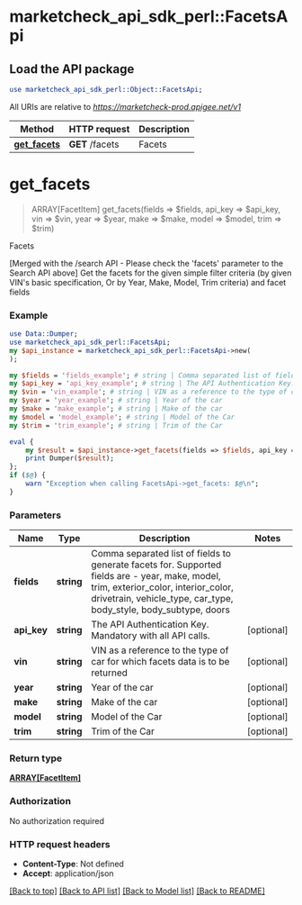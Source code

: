 # marketcheck_api_sdk_perl::FacetsApi

## Load the API package
```perl
use marketcheck_api_sdk_perl::Object::FacetsApi;
```

All URIs are relative to *https://marketcheck-prod.apigee.net/v1*

Method | HTTP request | Description
------------- | ------------- | -------------
[**get_facets**](FacetsApi.md#get_facets) | **GET** /facets | Facets


# **get_facets**
> ARRAY[FacetItem] get_facets(fields => $fields, api_key => $api_key, vin => $vin, year => $year, make => $make, model => $model, trim => $trim)

Facets

[Merged with the /search API - Please check the 'facets' parameter to the Search API above] Get the facets for the given simple filter criteria (by given VIN's basic specification, Or by Year, Make, Model, Trim criteria) and facet fields

### Example 
```perl
use Data::Dumper;
use marketcheck_api_sdk_perl::FacetsApi;
my $api_instance = marketcheck_api_sdk_perl::FacetsApi->new(
);

my $fields = 'fields_example'; # string | Comma separated list of fields to generate facets for. Supported fields are - year, make, model, trim, exterior_color, interior_color, drivetrain, vehicle_type, car_type, body_style, body_subtype, doors
my $api_key = 'api_key_example'; # string | The API Authentication Key. Mandatory with all API calls.
my $vin = 'vin_example'; # string | VIN as a reference to the type of car for which facets data is to be returned
my $year = 'year_example'; # string | Year of the car
my $make = 'make_example'; # string | Make of the car
my $model = 'model_example'; # string | Model of the Car
my $trim = 'trim_example'; # string | Trim of the Car

eval { 
    my $result = $api_instance->get_facets(fields => $fields, api_key => $api_key, vin => $vin, year => $year, make => $make, model => $model, trim => $trim);
    print Dumper($result);
};
if ($@) {
    warn "Exception when calling FacetsApi->get_facets: $@\n";
}
```

### Parameters

Name | Type | Description  | Notes
------------- | ------------- | ------------- | -------------
 **fields** | **string**| Comma separated list of fields to generate facets for. Supported fields are - year, make, model, trim, exterior_color, interior_color, drivetrain, vehicle_type, car_type, body_style, body_subtype, doors | 
 **api_key** | **string**| The API Authentication Key. Mandatory with all API calls. | [optional] 
 **vin** | **string**| VIN as a reference to the type of car for which facets data is to be returned | [optional] 
 **year** | **string**| Year of the car | [optional] 
 **make** | **string**| Make of the car | [optional] 
 **model** | **string**| Model of the Car | [optional] 
 **trim** | **string**| Trim of the Car | [optional] 

### Return type

[**ARRAY[FacetItem]**](FacetItem.md)

### Authorization

No authorization required

### HTTP request headers

 - **Content-Type**: Not defined
 - **Accept**: application/json

[[Back to top]](#) [[Back to API list]](../README.md#documentation-for-api-endpoints) [[Back to Model list]](../README.md#documentation-for-models) [[Back to README]](../README.md)


